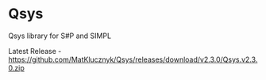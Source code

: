 # Qsys
Qsys library for S#P and SIMPL

Latest Release - https://github.com/MatKlucznyk/Qsys/releases/download/v2.3.0/Qsys.v2.3.0.zip
